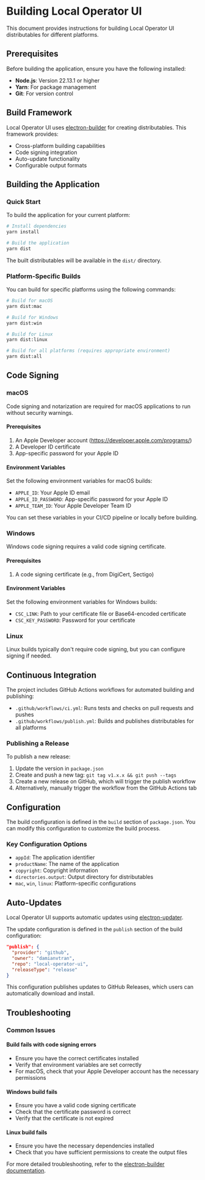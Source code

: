 # Building Local Operator UI

This document provides instructions for building Local Operator UI distributables for different platforms.

## Prerequisites

Before building the application, ensure you have the following installed:

- **Node.js**: Version 22.13.1 or higher
- **Yarn**: For package management
- **Git**: For version control

## Build Framework

Local Operator UI uses [electron-builder](https://www.electron.build/) for creating distributables. This framework provides:

- Cross-platform building capabilities
- Code signing integration
- Auto-update functionality
- Configurable output formats

## Building the Application

### Quick Start

To build the application for your current platform:

```bash
# Install dependencies
yarn install

# Build the application
yarn dist
```

The built distributables will be available in the `dist/` directory.

### Platform-Specific Builds

You can build for specific platforms using the following commands:

```bash
# Build for macOS
yarn dist:mac

# Build for Windows
yarn dist:win

# Build for Linux
yarn dist:linux

# Build for all platforms (requires appropriate environment)
yarn dist:all
```

## Code Signing

### macOS

Code signing and notarization are required for macOS applications to run without security warnings.

#### Prerequisites

1. An Apple Developer account (<https://developer.apple.com/programs/>)
2. A Developer ID certificate
3. App-specific password for your Apple ID

#### Environment Variables

Set the following environment variables for macOS builds:

- `APPLE_ID`: Your Apple ID email
- `APPLE_ID_PASSWORD`: App-specific password for your Apple ID
- `APPLE_TEAM_ID`: Your Apple Developer Team ID

You can set these variables in your CI/CD pipeline or locally before building.

### Windows

Windows code signing requires a valid code signing certificate.

#### Prerequisites

1. A code signing certificate (e.g., from DigiCert, Sectigo)

#### Environment Variables

Set the following environment variables for Windows builds:

- `CSC_LINK`: Path to your certificate file or Base64-encoded certificate
- `CSC_KEY_PASSWORD`: Password for your certificate

### Linux

Linux builds typically don't require code signing, but you can configure signing if needed.

## Continuous Integration

The project includes GitHub Actions workflows for automated building and publishing:

- `.github/workflows/ci.yml`: Runs tests and checks on pull requests and pushes
- `.github/workflows/publish.yml`: Builds and publishes distributables for all platforms

### Publishing a Release

To publish a new release:

1. Update the version in `package.json`
2. Create and push a new tag: `git tag v1.x.x && git push --tags`
3. Create a new release on GitHub, which will trigger the publish workflow
4. Alternatively, manually trigger the workflow from the GitHub Actions tab

## Configuration

The build configuration is defined in the `build` section of `package.json`. You can modify this configuration to customize the build process.

### Key Configuration Options

- `appId`: The application identifier
- `productName`: The name of the application
- `copyright`: Copyright information
- `directories.output`: Output directory for distributables
- `mac`, `win`, `linux`: Platform-specific configurations

## Auto-Updates

Local Operator UI supports automatic updates using [electron-updater](https://www.electron.build/auto-update.html).

The update configuration is defined in the `publish` section of the build configuration:

```json
"publish": {
  "provider": "github",
  "owner": "damianvtran",
  "repo": "local-operator-ui",
  "releaseType": "release"
}
```

This configuration publishes updates to GitHub Releases, which users can automatically download and install.

## Troubleshooting

### Common Issues

#### Build fails with code signing errors

- Ensure you have the correct certificates installed
- Verify that environment variables are set correctly
- For macOS, check that your Apple Developer account has the necessary permissions

#### Windows build fails

- Ensure you have a valid code signing certificate
- Check that the certificate password is correct
- Verify that the certificate is not expired

#### Linux build fails

- Ensure you have the necessary dependencies installed
- Check that you have sufficient permissions to create the output files

For more detailed troubleshooting, refer to the [electron-builder documentation](https://www.electron.build/).
